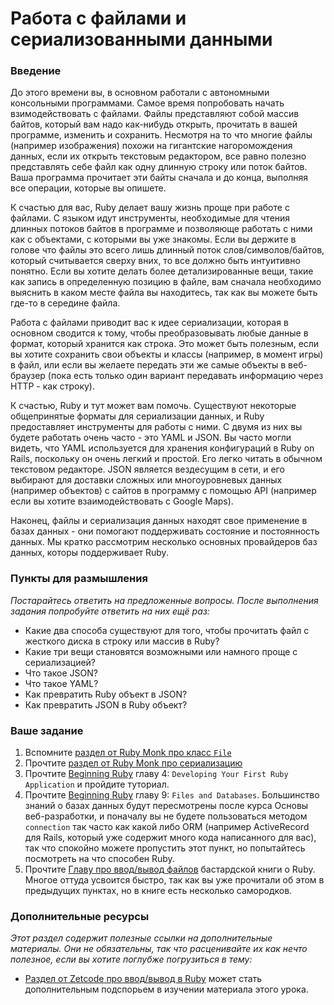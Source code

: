 # Работа с файлами и сериализованными данными

### Введение

До этого времени вы, в основном работали с автономными консольными программами. Самое время попробовать начать взимодействовать с файлами. Файлы представляют собой массив байтов, который вам надо как-нибудь открыть, прочитать в вашей программе, изменить и сохранить. Несмотря на то что многие файлы (например изображения) похожи на гигантские нагоромождения данных, если их открыть текстовым редактором, все равно полезно представлять себе файл как одну длинную строку или поток байтов. Ваша программа прочитает эти байты сначала и до конца, выполняя все операции, которые вы опишете.

К счастью для вас, Ruby делает вашу жизнь проще при работе с файлами. С языком идут инструменты, необходимые для чтения длинных потоков байтов в программе и позволяюще работать с ними как с объектами, с которыми вы уже знакомы. Если вы держите в голове что файлы это всего лишь длинный поток слов/символов/байтов, который считывается сверху вних, то все должно быть интуитивно понятно. Если вы хотите делать более детализированные вещи, такие как запись в определенную позицию в файле, вам сначала необходимо выяснить в каком месте файла вы находитесь, так как вы можете быть где-то в середине файла.

Работа с файлами приводит вас к идее сериализации, которая в основном сводится к тому, чтобы преобразовывать любые данные в формат, который хранится как строка. Это может быть полезным, если вы хотите сохранить свои объекты и классы (например, в момент игры) в файл, или если вы желаете передать эти же самые объекты в веб-браузер (пока есть только один вариант передавать информацию через HTTP - как строку).

К счастью, Ruby и тут может вам помочь. Существуют некоторые общепринятые форматы для сериализации данных, и Ruby предоставляет инструменты для работы с ними. С двумя из них вы будете работать очень часто - это YAML и JSON. Вы часто могли видеть, что YAML используется для хранения конфигураций в Ruby on Rails, поскольку он очень легкий и простой. Его легко читать в обычном текстовом редакторе. JSON является вездесущим в сети, и его выбирают для доставки сложных или многоуровневых данных (например объектов) с сайтов в программу с помощью API (например если вы хотите взаимодействовать с Google Maps).

Наконец, файлы и сериализация данных находят свое применение в базах данных - они помогают поддерживать состояние и постоянность данных. Мы кратко рассмотрим несколько основных провайдеров баз данных, которы поддерживает Ruby.

### Пункты для размышления

_Постарайтесь ответить на предложенные вопросы. После выполнения задания попробуйте ответить на них ещё раз:_

- Какие два способа существуют для того, чтобы прочитать файл с жесткого диска в строку или массив в Ruby?
- Какие три вещи становятся возможными или намного проще с сериализацией?
- Что такое JSON?
- Что такое YAML?
- Как превратить Ruby объект в JSON?
- Как превратить JSON в Ruby объект?

### Ваше задание

1. Вспомните [раздел от Ruby Monk про класс `File`](http://rubymonk.com/learning/books/1/chapters/42-introduction-to-i-o/lessons/90-using-the-io-class)
2. Прочтите [раздел от Ruby Monk про сериализацию](http://rubymonk.com/learning/books/4-ruby-primer-ascent/chapters/45-more-classes/lessons/104-serializing)
3. Прочтите [Beginning Ruby](https://www.ozon.ru/product/157499740) главу 4: `Developing Your First Ruby Application` и пройдите туториал.
4. Прочтите [Beginning Ruby](https://www.ozon.ru/product/157499740) главу 9: `Files and Databases`. Большинство знаний о базах данных будут пересмотрены после курса Основы веб-разработки, и поначалу вы не будете пользоваться методом `connection` так часто как какой либо ORM (например ActiveRecord для Rails, который уже содержит много кода написанного для вас), так что спокойно можете пропустить этот пункт, но попытайтесь посмотреть на что способен Ruby.
5. Прочтите [Главу про ввод/вывод файлов](http://ruby.bastardsbook.com/chapters/io/) бастардской книги о Ruby. Многое оттуда усвоится быстро, так как вы уже прочитали об этом в предыдущих пунктах, но в книге есть несколько самородков.

### Дополнительные ресурсы

_Этот раздел содержит полезные ссылки на дополнительные материалы. Они не обязательны, так что расценивайте их как нечто полезное, если вы хотите поглубже погрузиться в тему:_

- [Раздел от Zetcode про ввод/вывод в Ruby](http://zetcode.com/lang/rubytutorial/io/) может стать дополнительным подспорьем в изучении материала этого урока.
